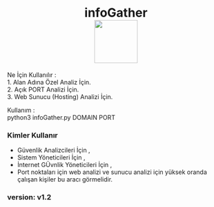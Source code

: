 <h1 align="center">
  <br>
  infoGather
  <br>
  <a href="https://github.com/omkhard/infoGather"><img src="https://i.ibb.co/zbQhWbM/info-Image.png" width="100px" height="100px"></a>
  <br>
</h1>
<p>
  Ne İçin Kullanılır :<br>
  1. Alan Adına Özel Analiz İçin.<br>
  2. Açık PORT Analizi İçin.<br>
  3. Web Sunucu (Hosting) Analizi İçin.<br>
</p>
<p>
  Kullanım :<br>
  python3 infoGather.py DOMAIN PORT <br>
</p>

### Kimler Kullanır
  - Güvenlik Analizcileri İçin ,
  - Sistem Yöneticileri İçin , 
  - İnternet GÜvnlik Yöneticileri İçin , 
  - Port noktaları için web analizi ve sunucu analizi için yüksek oranda çalışan kişiler bu aracı görmelidir.



### version:  v1.2
